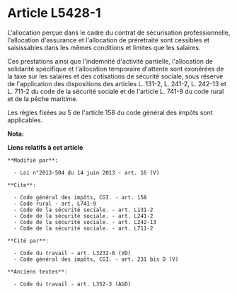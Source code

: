 # Article L5428-1

L'allocation perçue dans le cadre du contrat de sécurisation professionnelle, l'allocation d'assurance et l'allocation de
préretraite sont cessibles et saisissables dans les mêmes conditions et limites que les salaires. 

Ces prestations ainsi que l'indemnité d'activité partielle, l'allocation de solidarité spécifique et l'allocation temporaire
d'attente sont exonérées de la taxe sur les salaires et des cotisations de sécurité sociale, sous réserve de l'application
des dispositions des articles L. 131-2, 
L. 241-2, 
L. 242-13 et L. 711-2 du code de la sécurité sociale et de l'article L. 741-9 du code rural et de la pêche maritime. 

Les règles fixées au 5 de l'article 158 du code général des impôts sont applicables.

**Nota:**



**Liens relatifs à cet article**

	**Modifié par**:

	  - Loi n°2013-504 du 14 juin 2013 - art. 16 (V)

	**Cite**:

	  - Code général des impôts, CGI. - art. 158
	  - Code rural - art. L741-9
	  - Code de la sécurité sociale. - art. L131-2
	  - Code de la sécurité sociale. - art. L241-2
	  - Code de la sécurité sociale. - art. L242-13
	  - Code de la sécurité sociale. - art. L711-2

	**Cité par**:

	  - Code du travail - art. L3232-6 (VD)
	  - Code général des impôts, CGI. - art. 231 bis D (V)

	**Anciens textes**:

	  - Code du travail - art. L352-3 (AbD)
